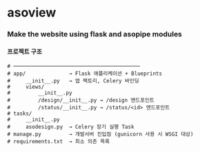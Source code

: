 # asoview
### Make the website using flask and asopipe modules
#### 프로젝트 구조
```
# ─────────────────────────────────────────
# app/              → Flask 애플리케이션 + Blueprints
#     __init__.py   → 앱 팩토리, Celery 바인딩
#     views/
#         __init__.py
#         /design/__init__.py → /design 엔드포인트
#         /status/__init__.py → /status/<id> 엔드포인트
# tasks/
#     __init__.py
#     asodesign.py  → Celery 장기 실행 Task
# manage.py         → 개발서버 진입점 (gunicorn 사용 시 WSGI 대상)
# requirements.txt  → 최소 의존 목록
```